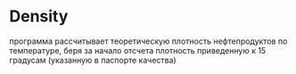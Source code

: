 # Density
программа рассчитывает теоретическую плотность нефтепродуктов по температуре, беря за начало отсчета плотность приведенную к 15 градусам (указанную в паспорте качества) 